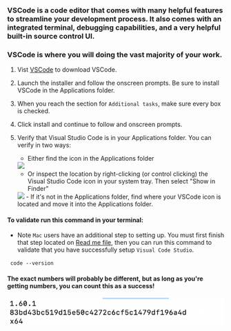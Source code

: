### VSCode is a code editor that comes with many helpful features to streamline your development process. It also comes with an integrated terminal, debugging capabilities, and a very helpful built-in source control UI.

### VSCode is where you will doing the vast majority of your work.

1. Vist [VSCode](https://code.visualstudio.com) to download VSCode.
1. Launch the installer and follow the onscreen prompts. Be sure to install VSCode in the Applications folder. 
1. When you reach the section for `Additional tasks`, make sure every box is checked.
1. Click install and continue to follow and onscreen prompts.
2. Verify that Visual Studio Code is in your Applications folder. You can verify in two ways: 
   - Either find the icon in the Applications folder
   <img src="https://user-images.githubusercontent.com/29679939/171719486-bdcee99f-5c91-42b4-9471-49d8d9ba6afe.png" width="400" />
   
   - Or inspect the location by right-clicking (or control clicking) the Visual Studio Code icon in your system tray. Then select "Show in Finder" 
   <img src="https://user-images.githubusercontent.com/29679939/171719435-16fe0eab-a761-43b1-96cf-89a968bfc474.png" width="400" />
   - If it's not in the Applications folder, find where your VSCode icon is located and move it into the Applications folder.

#### To validate run this command in your terminal:
 * Note  `Mac` users have an additional step to setting up. You must first finish that step located on [Read me file](README.md), then you can run this command to validate that you have successfully setup `Visual Code Studio`.
```
 code --version
```
#### The exact numbers will probably be different, but as long as you're getting numbers, you can count this as a success! 
![](assets/code-version-validate.png)

